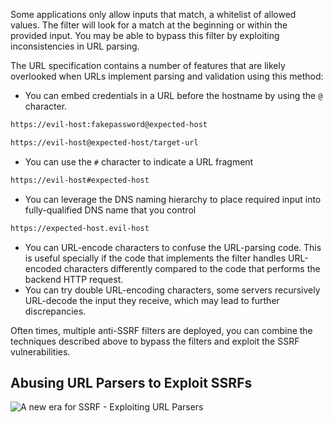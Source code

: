 Some applications only allow inputs that match, a whitelist of allowed values. The filter will look for a match at the beginning or within the provided input. You may be able to bypass this filter by exploiting inconsistencies in URL parsing.

The URL specification contains a number of features that are likely overlooked when URLs implement parsing and validation using this method:
- You can embed credentials in a URL before the hostname by using the `@` character.
```txt
https://evil-host:fakepassword@expected-host
```
```txt
https://evil-host@expected-host/target-url
```
- You can use the `#` character to indicate a URL fragment
```txt
https://evil-host#expected-host
```
- You can leverage the DNS naming hierarchy to place required input into fully-qualified DNS name that you control
```txt
https://expected-host.evil-host
```
- You can URL-encode characters to confuse the URL-parsing code. This is useful specially if the code that implements the filter handles URL-encoded characters differently compared to the code that performs the backend HTTP request.
- You can try double URL-encoding characters, some servers recursively URL-decode the input they receive, which may lead to further discrepancies.

Often times, multiple anti-SSRF filters are deployed, you can combine the techniques described above to bypass the filters and exploit the SSRF vulnerabilities.
## Abusing URL Parsers to Exploit SSRFs
![A new era for SSRF - Exploiting URL Parsers](https://www.youtube.com/watch?v=D1S-G8rJrEk)